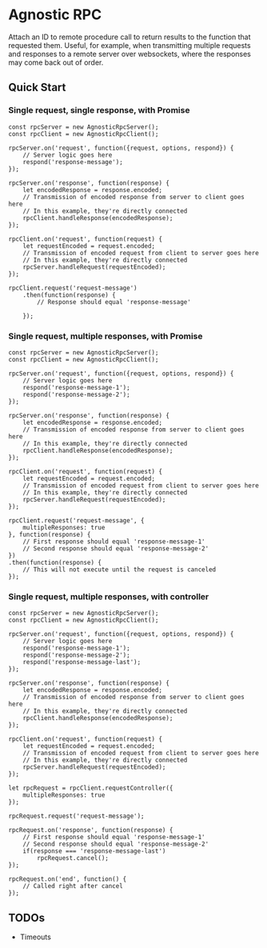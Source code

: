 # Agnostic RPC #

Attach an ID to remote procedure call to return results to the function that requested them.
Useful, for example, when transmitting multiple requests and responses to a remote server over websockets, where the responses may come back out of order.

## Quick Start ##

### Single request, single response, with Promise ###

	const rpcServer = new AgnosticRpcServer();
	const rpcClient = new AgnosticRpcClient();

	rpcServer.on('request', function({request, options, respond}) {
		// Server logic goes here
		respond('response-message');
	});
	
	rpcServer.on('response', function(response) {
		let encodedResponse = response.encoded;
		// Transmission of encoded response from server to client goes here
        // In this example, they're directly connected
		rpcClient.handleResponse(encodedResponse);
	});
    
	rpcClient.on('request', function(request) {
		let requestEncoded = request.encoded;
		// Transmission of encoded request from client to server goes here
		// In this example, they're directly connected
		rpcServer.handleRequest(requestEncoded);
	});

	rpcClient.request('request-message')
		.then(function(response) {
			// Response should equal 'response-message'

		});


### Single request, multiple responses, with Promise ###

	const rpcServer = new AgnosticRpcServer();
	const rpcClient = new AgnosticRpcClient();

	rpcServer.on('request', function({request, options, respond}) {
		// Server logic goes here
		respond('response-message-1');
		respond('response-message-2');
	});

	rpcServer.on('response', function(response) {
		let encodedResponse = response.encoded;
		// Transmission of encoded response from server to client goes here
		// In this example, they're directly connected
		rpcClient.handleResponse(encodedResponse);
	});
	
	rpcClient.on('request', function(request) {
		let requestEncoded = request.encoded;
		// Transmission of encoded request from client to server goes here
		// In this example, they're directly connected
		rpcServer.handleRequest(requestEncoded);
	});

	rpcClient.request('request-message', {
		multipleResponses: true
	}, function(response) {
		// First response should equal 'response-message-1'
		// Second response should equal 'response-message-2'
	})
	.then(function(response) {
		// This will not execute until the request is canceled
	});

### Single request, multiple responses, with controller ###

	const rpcServer = new AgnosticRpcServer();
	const rpcClient = new AgnosticRpcClient();

	rpcServer.on('request', function({request, options, respond}) {
		// Server logic goes here
		respond('response-message-1');
		respond('response-message-2');
		respond('response-message-last');
	});

	rpcServer.on('response', function(response) {
		let encodedResponse = response.encoded;
		// Transmission of encoded response from server to client goes here
		// In this example, they're directly connected
		rpcClient.handleResponse(encodedResponse);
	});
	
	rpcClient.on('request', function(request) {
		let requestEncoded = request.encoded;
		// Transmission of encoded request from client to server goes here
		// In this example, they're directly connected
		rpcServer.handleRequest(requestEncoded);
	});

	let rpcRequest = rpcClient.requestController({
		multipleResponses: true
	});

	rpcRequest.request('request-message');

	rpcRequest.on('response', function(response) {
		// First response should equal 'response-message-1'
        // Second response should equal 'response-message-2'
        if(response === 'response-message-last')
        	rpcRequest.cancel();
	});

	rpcRequest.on('end', function() {
		// Called right after cancel
	});

## TODOs ##

- Timeouts
